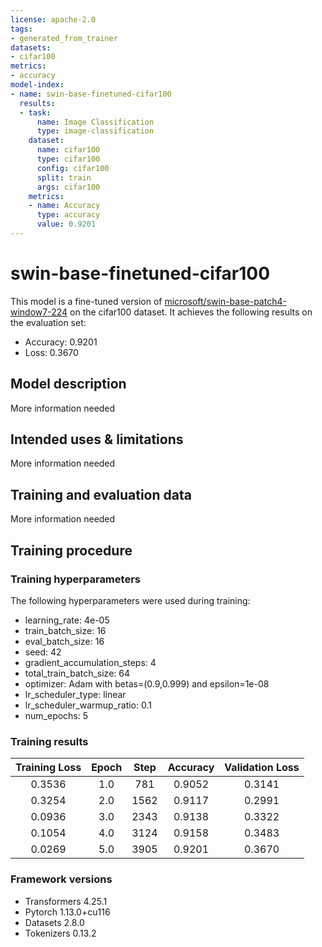 ```yaml
---
license: apache-2.0
tags:
- generated_from_trainer
datasets:
- cifar100
metrics:
- accuracy
model-index:
- name: swin-base-finetuned-cifar100
  results:
  - task:
      name: Image Classification
      type: image-classification
    dataset:
      name: cifar100
      type: cifar100
      config: cifar100
      split: train
      args: cifar100
    metrics:
    - name: Accuracy
      type: accuracy
      value: 0.9201
---
```


<!-- This model card has been generated automatically according to the information the Trainer had access to. You
should probably proofread and complete it, then remove this comment. -->

# swin-base-finetuned-cifar100

This model is a fine-tuned version of [microsoft/swin-base-patch4-window7-224](https://huggingface.co/microsoft/swin-base-patch4-window7-224) on the cifar100 dataset.
It achieves the following results on the evaluation set:
- Accuracy: 0.9201
- Loss: 0.3670

## Model description

More information needed

## Intended uses & limitations

More information needed

## Training and evaluation data

More information needed

## Training procedure

### Training hyperparameters

The following hyperparameters were used during training:
- learning_rate: 4e-05
- train_batch_size: 16
- eval_batch_size: 16
- seed: 42
- gradient_accumulation_steps: 4
- total_train_batch_size: 64
- optimizer: Adam with betas=(0.9,0.999) and epsilon=1e-08
- lr_scheduler_type: linear
- lr_scheduler_warmup_ratio: 0.1
- num_epochs: 5

### Training results

| Training Loss | Epoch | Step | Accuracy | Validation Loss |
|:-------------:|:-----:|:----:|:--------:|:---------------:|
| 0.3536        | 1.0   | 781  | 0.9052   | 0.3141          |
| 0.3254        | 2.0   | 1562 | 0.9117   | 0.2991          |
| 0.0936        | 3.0   | 2343 | 0.9138   | 0.3322          |
| 0.1054        | 4.0   | 3124 | 0.9158   | 0.3483          |
| 0.0269        | 5.0   | 3905 | 0.9201   | 0.3670          |


### Framework versions

- Transformers 4.25.1
- Pytorch 1.13.0+cu116
- Datasets 2.8.0
- Tokenizers 0.13.2
